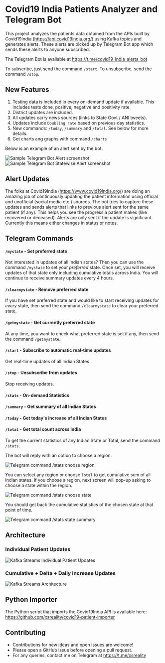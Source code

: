 # Covid19 India Patients Analyzer and Telegram Bot

This project analyzes the patients data obtained from the APIs built by Covid19India (https://api.covid19india.org/)
using Kafka topics and generates alerts. These alerts are picked up by Telegram Bot app which sends 
these alerts to anyone subscribed.

The Telegram Bot is available at https://t.me/covid19_india_alerts_bot

To subscribe, just send the command `/start`. To unsubscribe, send the command `/stop`.

## New Features

1. Testing data is included in every on-demand update if available. This includes tests done, positive, negative and positivity rate.
2. District updates are included.
3. All updates carry news sources (links to State Govt / ANI tweets).
4. Updates include `Doubling rate` based on previous day statistics.
5. New commands: `/today`, `/summary` and `/total`. See below for more details.
6. Get charts ang graphs with command `/charts`

Below is an example of an alert sent by the bot:

![Sample Telegram Bot Alert screenshot](https://i.ibb.co/0m64BzC/Screenshot-20200501-173204.jpg "Sample Telegram alert")
![Sample Telegram Bot Statewise Alert screenshot](https://i.ibb.co/hRw0Qt1/Screenshot-20200423-190044.jpg "Statewise alert")

## Alert Updates

The folks at Covid19India (https://www.covid19india.org/) are doing an amazing job of continuously
updating the patient information using official and unofficial (social media etc.) sources. The bot
tries to capture these updates and sends alerts that links to previous alert sent for the same patient (if any).
This helps you see the progress a patient makes (like recovered or deceased). Alerts are only sent
if the update is significant. Currently this means either changes in status or notes.

## Telegram Commands

#### `/mystate` - Set preferred state

Not interested in updates of all Indian states? Then you can use the command `/mystate` to set your
_preferred_ state. Once set, you will receive updates of that state only including cumulative totals
across India. You will continue to receive summary updates every 4 hours.

#### `/clearmystate` - Remove preferred state

If you have set preferred state and would like to start receiving updates for _every_ state, then
send the command `/clearmystate` to clear your preferred state.

#### `/getmystate` - Get currently preferred state

At any time, you want to check what preferred state is set if any, then send the command `/getmystate`.

#### `/start` - Subscribe to automatic real-time updates

Get real-time updates of all Indian States

#### `/stop` - Unsubscribe from updates

Stop receiving updates.

#### `/stats` - On-demand Statistics

#### `/summary` - Get summary of all Indian States

#### `/today` - Get today's increase of all Indian States

#### `/total` - Get total count across India

To get the current statistics of any Indian State or Total, send the command `/stats`.

The bot will reply with an option to choose a region:

![Telegram command /stats choose region](https://i.ibb.co/B3Jmsn8/Screenshot-20200420-191540.jpg "Telegram command /stats choose region")

You can select any region or choose `Total` to get cumulative sum of all Indian states. If you choose
a region, next screen will pop-up asking to choose a state within the region.

![Telegram command /stats choose state](https://i.ibb.co/1dJxtZq/Screenshot-20200420-191611.jpg "Telegram command /stats choose state")

You should get back the cumulative statistics of the chosen state at that point of time.

![Telegram command /stats state summary](https://i.ibb.co/q1KdWc2/Screenshot-20200420-191310-01.jpg "Telegram command /stats state summary")

## Architecture

### Individual Patient Updates

![Kafka Streams Individual Patient Updates](https://i.ibb.co/MPZJjB3/Covid19-India-Alerts-3.png "Kafka Streams Individual Patient Updates")

### Cumulative + Delta + Daily Increase Updates

![Kafka Streams Architecture](https://i.ibb.co/Zd0Ng7F/Covid19-India-Alerts-4.png "Covid19 Kafka Streams Architecture")

## Python Importer

The Python script that imports the Covid19India API is available here: https://github.com/xsreality/covid19-patient-importer

## Contributing

* Contributions for new ideas and open issues are welcome!
* Please open a GitHub issue before opening a pull request.
* For any queries, contact me on Telegram at https://t.me/xsreality  
